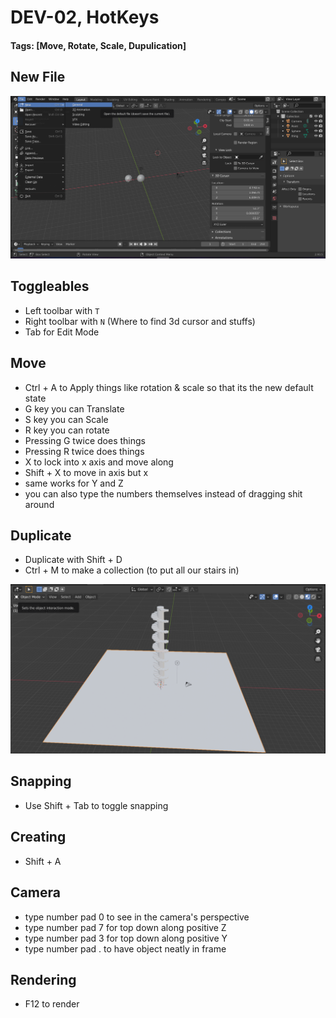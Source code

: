 # DEV-02, HotKeys
#### Tags: [Move, Rotate, Scale, Dupulication]

## New File

![](../images/DEV-02-A.png)

## Toggleables

+ Left toolbar with `T`
+ Right toolbar with `N` (Where to find 3d cursor and stuffs)
+ Tab for Edit Mode

## Move
+ Ctrl + A to Apply things like rotation & scale so that its the new default state
+ G key you can Translate
+ S key you can Scale
+ R key you can rotate
+ Pressing G twice does things
+ Pressing R twice does things
+ X to lock into x axis and move along
+ Shift + X to move in axis but x
+ same works for Y and Z
+ you can also type the numbers themselves instead of dragging shit around

## Duplicate
+ Duplicate with Shift + D
+ Ctrl + M to make a collection (to put all our stairs in)

![](../images/DEV-02-B.png)

## Snapping
+ Use Shift + Tab to toggle snapping

## Creating
+ Shift + A

## Camera
+ type number pad 0 to see in the camera's perspective
+ type number pad 7 for top down along positive Z
+ type number pad 3 for top down along positive Y
+ type number pad . to have object neatly in frame

## Rendering
+ F12 to render

